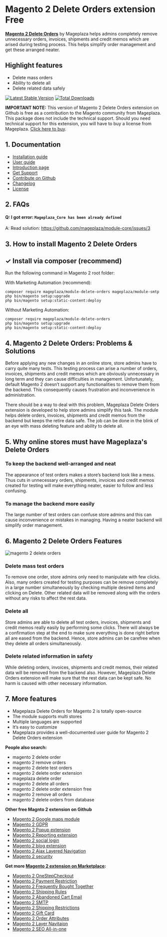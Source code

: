 # Magento 2 Delete Orders extension Free

**[Magento 2 Delete Orders](https://www.mageplaza.com/magento-2-delete-orders/)** by Mageplaza helps admins completely remove unnecessary orders, invoices, shipments and credit memos which are arised during testing process. This helps simplify order management and get these arranged neater.


## Highlight features

- Delete mass orders
- Ability to delete all
- Delete related data safely


[![Latest Stable Version](https://poser.pugx.org/mageplaza/module-delete-orders/v/stable)](https://packagist.org/packages/mageplaza/module-delete-orders)
[![Total Downloads](https://poser.pugx.org/mageplaza/module-delete-orders/downloads)](https://packagist.org/packages/mageplaza/module-delete-orders)

**IMPORTANT NOTE:** This version of Magento 2 Delete Orders extension on Github is free as a contribution to the Magento community from Mageplaza. This package does not include the technical support. Should you need technical support for this extension, you will have to buy a license from Mageplaza. [Click here to buy](https://www.mageplaza.com/magento-2-delete-orders/).

## 1. Documentation

- [Installation guide](https://www.mageplaza.com/install-magento-2-extension/)
- [User guide](http://docs.mageplaza.com/delete-order-m2/index.html)
- [Introduction page](https://www.mageplaza.com/magento-2-delete-orders/)
- [Get Support](https://github.com/mageplaza/magento-2-delete-orders/issues)
- [Contribute on Github](https://github.com/mageplaza/magento-2-delete-orders)
- [Changelog](https://github.com/mageplaza/magento-2-delete-orders/releases)
- [License](https://www.mageplaza.com/LICENSE.txt)

## 2. FAQs

#### Q: I got error: `Mageplaza_Core has been already defined`
A: Read solution: https://github.com/mageplaza/module-core/issues/3


## 3. How to install Magento 2 Delete Orders


## ✓ Install via composer (recommend)
Run the following command in Magento 2 root folder:

With Marketing Automation (recommend):
```
composer require mageplaza/module-delete-orders mageplaza/module-smtp
php bin/magento setup:upgrade
php bin/magento setup:static-content:deploy
```

Without Marketing Automation:
```
composer require mageplaza/module-delete-orders
php bin/magento setup:upgrade
php bin/magento setup:static-content:deploy
```


## 4. Magento 2 Delete Orders: Problems & Solutions

Before applying any new changes in an online store, store admins have to carry quite many tests. This testing process can arise a number of orders, invoices, shipments and credit memos which are obviously unnecessary in long term and they can cause difficulties in management. Unfortunately, default Magento 2 doesn’t support any functionalities to remove them from the backend. This consequently causes frustration and inconvenience in administration.

There should be a way to deal with this problem, Mageplaza Delete Orders extension is developed to help store admins simplify this task. The module helps delete orders, invoices, shipments and credit memos from the backend but keeps the retire data safe. The job can be done in the blink of an eye with mass deleting feature and ability to delete all.

## 5. Why online stores must have Mageplaza's Delete Orders

### To keep the backend well-arranged and neat
The appearance of test orders makes a store’s backend look like a mess. Thus cuts in unnecessary orders, shipments, invoices and credit memos created for testing will make everything neater, easier to follow and less confusing.

### To manage the backend more easily
The large number of test orders can confuse store admins and this can cause inconvenience or mistakes in managing. Having a neater backend will simplify order management.


## 6. Magento 2 Delete Orders Features

![magento 2 delete orders](https://cdn.mageplaza.com/media/general/GKcj6HQ.png)

### Delete mass test orders

To remove one order, store admins only need to manipulate with few clicks. Also, many orders created for testing purposes can be remove completely in a large number simultaneously by checking multiple desired items and clicking on Delete. Other related data will be removed along with the orders without any risks to affect the rest data.

### Delete all

Store admins are able to delete all test orders, invoices, shipments and credit memos really easily by performing some clicks. There will always be a confirmation step at the end to make sure everything is done right before all are eased from the backend. Hence, store admins can be carefree when they delete all orders simultaneously.

### Delete related information in safety

While deleting orders, invoices, shipments and credit memos, their related data will be removed from the backend also. However, Mageplaza Delete Orders extension will make sure that the rest data can be kept safe. No harm is caused with other necessary information.

## 7. More features

- Mageplaza Delete Orders for Magento 2 is totally open-source
- The module supports multi stores
- Multiple languages are supported
- It’s easy to customize
- Mageplaza provides a well-documented user guide for Magento 2 Delete Orders extension

**People also search:**
- magento 2 delete order
- magento 2 remove orders
- magento 2 delete test orders
- magento 2 delete order extension
- mageplaza delete order
- magento 2 delete all orders
- magento 2 delete order extension free
- magento 2 remove all orders
- magento 2 delete orders from database


**Other free Magnto 2 extension on Github**
- [Magento 2 Google maps module](https://github.com/mageplaza/magento-2-google-maps)
- [Magento 2 GDPR](https://github.com/mageplaza/magento-2-gdpr)
- [Magento 2 Popup extension](https://github.com/mageplaza/magento-2-better-popup)
- [Magento 2 Reporting extension](https://github.com/mageplaza/magento-2-reports)
- [Magento 2 social login](https://github.com/mageplaza/magento-2-social-login)
- [Magento 2 blog extension](https://github.com/mageplaza/magento-2-blog)
- [Magento 2 Ajax Layered Navigation](https://github.com/mageplaza/magento-2-ajax-layered-navigation)
- [Magento 2 security](https://github.com/mageplaza/magento-2-security)


**Get more [Magento 2 extension on Marketplace](https://marketplace.magento.com/partner/Mageplaza):**
- [Magento 2 OneStepCheckout](https://marketplace.magento.com/mageplaza-magento-2-one-step-checkout-extension.html)
- [Magento 2 Payment Restriction](https://marketplace.magento.com/mageplaza-module-payment-restriction.html)
- [Magento 2 Frequently Bought Together](https://marketplace.magento.com/mageplaza-module-frequently-bought-together.html)
- [Magento 2 Shipping Rules](https://marketplace.magento.com/mageplaza-module-shipping-rules.html)
- [Magento 2 Abandoned Cart Email](https://marketplace.magento.com/mageplaza-module-abandoned-cart-email.html)
- [Magento 2 SMTP](https://marketplace.magento.com/mageplaza-module-smtp.html)
- [Magento 2 Shipping Restrictions](https://marketplace.magento.com/mageplaza-module-shipping-restriction.html)
- [Magento 2 Gift Card](https://marketplace.magento.com/mageplaza-module-gift-card.html)
- [Magento 2 Order Attributes](https://marketplace.magento.com/mageplaza-module-order-attributes.html)
- [Magento 2 Layer Navitaion](https://marketplace.magento.com/mageplaza-layered-navigation-m2.html)
- [Magento 2 SEO All-in-one](https://marketplace.magento.com/mageplaza-magento-2-seo-extension.html)

